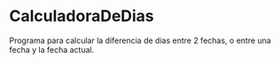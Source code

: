 # CalculadoraDeDias
Programa para calcular la diferencia de dias entre 2 fechas, o entre una fecha y la fecha actual.
